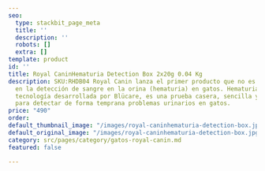 ```yaml
---
seo:
  type: stackbit_page_meta
  title: ''
  description: ''
  robots: []
  extra: []
template: product
id: ''
title: Royal CaninHematuria Detection Box 2x20g 0.04 Kg
description: SKU:RHDB04 Royal Canin lanza el primer producto que no es alimento; innovador
  en la detección de sangre en la orina (hematuria) en gatos. Hematuria Detection
  tecnología desarrollada por Blücare, es una prueba casera, sencilla y muy eficaz
  para detectar de forma temprana problemas urinarios en gatos.
price: "490"
order: 
default_thumbnail_image: "/images/royal-caninhematuria-detection-box.jpg"
default_original_image: "/images/royal-caninhematuria-detection-box.jpg"
category: src/pages/category/gatos-royal-canin.md
featured: false

---
```

